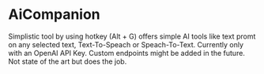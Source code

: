 # AiCompanion

Simplistic tool by using hotkey (Alt + G) offers simple AI tools like text promt on any selected text, Text-To-Speach or Speach-To-Text. Currently only with an  OpenAI API Key. Custom endpoints might be added in the future.
Not state of the art but does the job.
